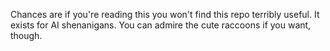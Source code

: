 Chances are if you're reading this you won't find this repo terribly useful. It exists for AI shenanigans. You can admire the cute raccoons if you want, though.
